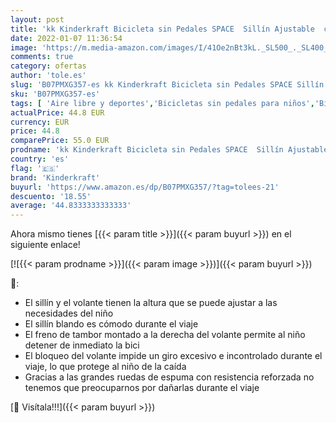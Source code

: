 ```yaml
---
layout: post
title: 'kk Kinderkraft Bicicleta sin Pedales SPACE  Sillín Ajustable  con Freno  Naranja'
date: 2022-01-07 11:36:54
image: 'https://m.media-amazon.com/images/I/41Oe2nBt3kL._SL500_._SL400_.jpg'
comments: true
category: ofertas
author: 'tole.es'
slug: 'B07PMXG357-es kk Kinderkraft Bicicleta sin Pedales SPACE Sillín...'
sku: 'B07PMXG357-es'
tags: [ 'Aire libre y deportes','Bicicletas sin pedales para niños','Bicicletas, triciclos y correpasillos','Juguetes','Juguetes y juegos','bicicleta','kinderkraft', ]
actualPrice: 44.8 EUR
currency: EUR
price: 44.8
comparePrice: 55.0 EUR
prodname: 'kk Kinderkraft Bicicleta sin Pedales SPACE  Sillín Ajustable  con Freno  Naranja'
country: 'es'
flag: '🇪🇸'
brand: 'Kinderkraft'
buyurl: 'https://www.amazon.es/dp/B07PMXG357/?tag=tolees-21'
descuento: '18.55'
average: '44.8333333333333'
---
```


Ahora mismo tienes [{{< param title >}}]({{< param buyurl >}}) en el siguiente enlace!

[![{{< param prodname >}}]({{< param image >}})]({{< param buyurl >}})

🔎:

- El sillín y el volante tienen la altura que se puede ajustar a las necesidades del niño
- El sillín blando es cómodo durante el viaje
- El freno de tambor montado a la derecha del volante permite al niño detener de inmediato la bici
- El bloqueo del volante impide un giro excesivo e incontrolado durante el viaje, lo que protege al niño de la caída
- Gracias a las grandes ruedas de espuma con resistencia reforzada no tenemos que preocuparnos por dañarlas durante el viaje

[🛒 Visítala!!!]({{< param buyurl >}})
